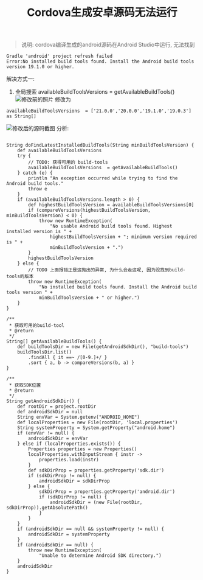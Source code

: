 ﻿---
title: Cordova生成安卓源码无法运行
categories: Android
tags: android
---

> 说明: cordova编译生成的android源码在Android Studio中运行, 无法找到
```
Gradle 'android' project refresh failed
Error:No installed build tools found. Install the Android build tools version 19.1.0 or higher.
```
解决方式一:
1. 全局搜索  availableBuildToolsVersions = getAvailableBuildTools()
![修改前的照片](https://img-blog.csdn.net/20180921102547408?watermark/2/text/aHR0cHM6Ly9ibG9nLmNzZG4ubmV0L3FxXzM1OTc0NzU5/font/5a6L5L2T/fontsize/400/fill/I0JBQkFCMA==/dissolve/70)
修改为
```
availableBuildToolsVersions  = ['21.0.0','20.0.0','19.1.0','19.0.3'] as String[]
```
![修改后的源码截图](https://img-blog.csdn.net/20180921102905659?watermark/2/text/aHR0cHM6Ly9ibG9nLmNzZG4ubmV0L3FxXzM1OTc0NzU5/font/5a6L5L2T/fontsize/400/fill/I0JBQkFCMA==/dissolve/70)
分析:

```

String doFindLatestInstalledBuildTools(String minBuildToolsVersion) {
    def availableBuildToolsVersions
    try {
    	// TODO: 获得可用的 build-tools
        availableBuildToolsVersions  = getAvailableBuildTools()
    } catch (e) {
        println "An exception occurred while trying to find the Android build tools."
        throw e
    }
    if (availableBuildToolsVersions.length > 0) {
        def highestBuildToolsVersion = availableBuildToolsVersions[0]
        if (compareVersions(highestBuildToolsVersion, minBuildToolsVersion) < 0) {
            throw new RuntimeException(
                "No usable Android build tools found. Highest installed version is " +
                highestBuildToolsVersion + "; minimum version required is " +
                minBuildToolsVersion + ".")
        }
        highestBuildToolsVersion
    } else {
    	// TODO 上面报错正是这抛出的异常, 为什么会走这呢, 因为没找到build-tools的版本
        throw new RuntimeException(
            "No installed build tools found. Install the Android build tools version " +
            minBuildToolsVersion + " or higher.")
    }
}

/**
 * 获取可用的build-tool
 * @return
 */
String[] getAvailableBuildTools() {
    def buildToolsDir = new File(getAndroidSdkDir(), "build-tools")
    buildToolsDir.list()
        .findAll { it ==~ /[0-9.]+/ } 
        .sort { a, b -> compareVersions(b, a) }
}

/**
 * 获取SDK位置
 * @return
 */
String getAndroidSdkDir() {
    def rootDir = project.rootDir
    def androidSdkDir = null
    String envVar = System.getenv("ANDROID_HOME")
    def localProperties = new File(rootDir, 'local.properties')
    String systemProperty = System.getProperty("android.home")
    if (envVar != null) {
        androidSdkDir = envVar
    } else if (localProperties.exists()) {
        Properties properties = new Properties()
        localProperties.withInputStream { instr ->
            properties.load(instr)
        }
        def sdkDirProp = properties.getProperty('sdk.dir')
        if (sdkDirProp != null) {
            androidSdkDir = sdkDirProp
        } else {
            sdkDirProp = properties.getProperty('android.dir')
            if (sdkDirProp != null) {
                androidSdkDir = (new File(rootDir, sdkDirProp)).getAbsolutePath()
            }
        }
    }
    if (androidSdkDir == null && systemProperty != null) {
        androidSdkDir = systemProperty
    }
    if (androidSdkDir == null) {
        throw new RuntimeException(
            "Unable to determine Android SDK directory.")
    }
    androidSdkDir
}

```



